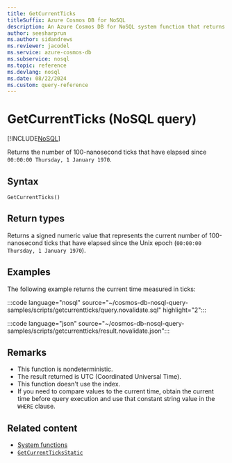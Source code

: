 ```yaml
---
title: GetCurrentTicks
titleSuffix: Azure Cosmos DB for NoSQL
description: An Azure Cosmos DB for NoSQL system function that returns a nanosecond ticks value.
author: seesharprun
ms.author: sidandrews
ms.reviewer: jacodel
ms.service: azure-cosmos-db
ms.subservice: nosql
ms.topic: reference
ms.devlang: nosql
ms.date: 08/22/2024
ms.custom: query-reference
---
```


# GetCurrentTicks (NoSQL query)

[!INCLUDE[NoSQL](../../includes/appliesto-nosql.md)]

Returns the number of 100-nanosecond ticks that have elapsed since `00:00:00 Thursday, 1 January 1970`.
  
## Syntax
  
```nosql
GetCurrentTicks()
```

## Return types

Returns a signed numeric value that represents the current number of 100-nanosecond ticks that have elapsed since the Unix epoch (`00:00:00 Thursday, 1 January 1970`).

## Examples

The following example returns the current time measured in ticks:

:::code language="nosql" source="~/cosmos-db-nosql-query-samples/scripts/getcurrentticks/query.novalidate.sql" highlight="2":::  

:::code language="json" source="~/cosmos-db-nosql-query-samples/scripts/getcurrentticks/result.novalidate.json":::

## Remarks

- This function is nondeterministic.
- The result returned is UTC (Coordinated Universal Time).
- This function doesn't use the index.
- If you need to compare values to the current time, obtain the current time before query execution and use that constant string value in the `WHERE` clause.

## Related content

- [System functions](system-functions.yml)
- [`GetCurrentTicksStatic`](getcurrentticksstatic.md)
